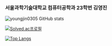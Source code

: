 ### 서울과학기술대학교 컴퓨터공학과 23학번 김영진 

![youngjin0305 GitHub stats](https://github-readme-stats.vercel.app/api?username=youngjin0305&show_icons=true&theme=tokyonight)

[![Solved.ac프로필](https://mazassumnida.wtf/api/v2/generate_badge?boj=youngjin)](https://solved.ac/profile/youngjin)

[![Top Langs](https://github-readme-stats.vercel.app/api/top-langs/?username=anuraghazra&layout=compact)](https://github.com/anuraghazra/github-readme-stats)
